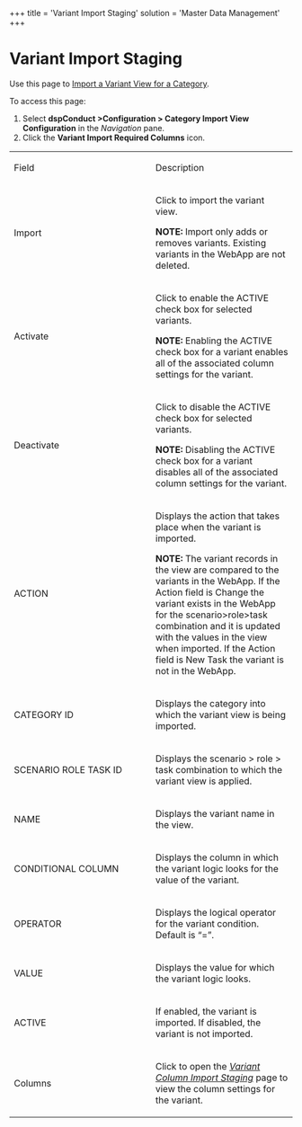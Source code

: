 +++
title = 'Variant Import Staging'
solution = 'Master Data Management'
+++

# Variant Import Staging

<div class="use">

Use this page to [Import a Variant View for a
Category](../Use_Cases/Import_Views.htm#Import_a_Variant_View_for_a_Category).

</div>

To access this page:

1.  Select <span style="font-weight: bold;">dspConduct
    \></span>**Configuration \> Category Import View Configuration** in
    the <span style="font-style: italic;">Navigation</span> pane.
2.  Click the **Variant Import Required Columns** icon.

<table>
<colgroup>
<col style="width: 50%" />
<col style="width: 50%" />
</colgroup>
<tbody>
<tr class="odd">
<td><p>Field</p></td>
<td><p>Description</p></td>
</tr>
<tr class="even">
<td><p>Import</p></td>
<td><p>Click to import the variant view.</p>
<p><strong>NOTE:</strong> Import only adds or removes variants. Existing variants in the WebApp are not deleted.</p></td>
</tr>
<tr class="odd">
<td><p>Activate</p></td>
<td><p>Click to enable the ACTIVE check box for selected variants.</p>
<p><strong>NOTE:</strong> Enabling the ACTIVE check box for a variant enables all of the associated column settings for the variant.</p></td>
</tr>
<tr class="even">
<td><p>Deactivate</p></td>
<td><p>Click to disable the ACTIVE check box for selected variants.</p>
<p><strong>NOTE:</strong> Disabling the ACTIVE check box for a variant disables all of the associated column settings for the variant.</p></td>
</tr>
<tr class="odd">
<td><p>ACTION</p></td>
<td><p>Displays the action that takes place when the variant is imported.</p>
<p><strong>NOTE:</strong> The variant records in the view are compared to the variants in the WebApp. If the Action field is Change the variant exists in the WebApp for the scenario&gt;role&gt;task combination and it is updated with the values in the view when imported. If the Action field is New Task the variant is not in the WebApp.</p></td>
</tr>
<tr class="even">
<td><p>CATEGORY ID</p></td>
<td><p>Displays the category into which the variant view is being imported.</p></td>
</tr>
<tr class="odd">
<td><p>SCENARIO ROLE TASK ID</p></td>
<td><p>Displays the scenario &gt; role &gt; task combination to which the variant view is applied.</p></td>
</tr>
<tr class="even">
<td><p>NAME</p></td>
<td><p>Displays the variant name in the view.</p></td>
</tr>
<tr class="odd">
<td><p>CONDITIONAL COLUMN</p></td>
<td><p>Displays the column in which the variant logic looks for the value of the variant.</p></td>
</tr>
<tr class="even">
<td><p>OPERATOR</p></td>
<td><p>Displays the logical operator for the variant condition. Default is “=”.</p></td>
</tr>
<tr class="odd">
<td><p>VALUE</p></td>
<td><p>Displays the value for which the variant logic looks.</p></td>
</tr>
<tr class="even">
<td><p>ACTIVE</p></td>
<td><p>If enabled, the variant is imported. If disabled, the variant is not imported.</p></td>
</tr>
<tr class="odd">
<td><p>Columns</p></td>
<td><p>Click to open the <em><a href="Variant_Column_Import_Staging.htm">Variant Column Import Staging</a></em> page to view the column settings for the variant.</p></td>
</tr>
</tbody>
</table>
